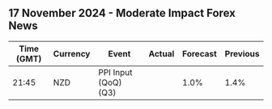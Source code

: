 ## 17 November 2024 - Moderate Impact Forex News

| Time (GMT) | Currency | Event | Actual | Forecast | Previous |
|------|----------|-------|--------|----------|----------|
| 21:45 | NZD | PPI Input (QoQ) (Q3) |  | 1.0% | 1.4% |
